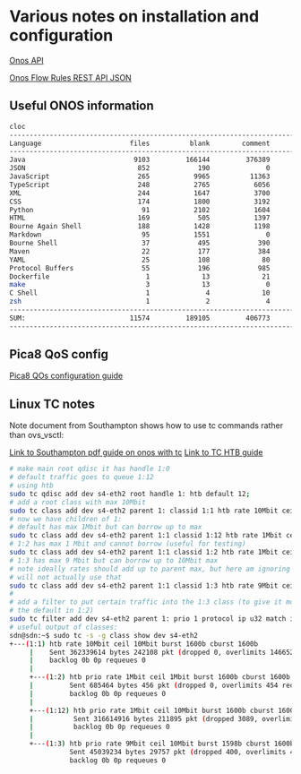Various notes on installation and configuration
===============================================

[Onos API](http://127.0.0.1:8181/onos/v1/docs/)

[Onos Flow Rules REST API JSON](https://wiki.onosproject.org/display/ONOS/Flow+Rules)


Useful ONOS information
-----------------------

``` bash
cloc
--------------------------------------------------------------------------------
Language                      files          blank        comment           code
--------------------------------------------------------------------------------
Java                           9103         166144         376389         766554
JSON                            852            190              0         188466
JavaScript                      265           9965          11363          45458
TypeScript                      248           2765           6056          17325
XML                             244           1647           3700          14597
CSS                             174           1800           3192           9762
Python                           91           2102           1604           9049
HTML                            169            505           1397           5477
Bourne Again Shell              188           1428           1198           5095
Markdown                         95           1551              0           4624
Bourne Shell                     37            495            390           1981
Maven                            22            177            384           1473
YAML                             25            108             80            934
Protocol Buffers                 55            196            985            734
Dockerfile                        1             13             21             48
make                              3             13              0             39
C Shell                           1              4             10             27
zsh                               1              2              4              5
--------------------------------------------------------------------------------
SUM:                          11574         189105         406773        1071648
--------------------------------------------------------------------------------
```


Pica8 QoS config
-----
[Pica8 QOs configuration guide](https://docs.pica8.com/display/PicOS211sp/Configuring+QoS+scheduler)

Linux TC notes
--------------

Note document from Southampton shows how to use tc commands rather than ovs_vsctl:

[Link to Southampton pdf guide on onos with tc](https://www.southampton.ac.uk/~drn1e09/ofertie/openflow_qos_mininet.pdf)
[Link to TC HTB guide](http://luxik.cdi.cz/~devik/qos/htb/manual/userg.htm)


``` bash
# make main root qdisc it has handle 1:0
# default traffic goes to queue 1:12
# using htb
sudo tc qdisc add dev s4-eth2 root handle 1: htb default 12; 
# add a root class with max 10Mbit 
sudo tc class add dev s4-eth2 parent 1: classid 1:1 htb rate 10Mbit ceil 10Mbit
# now we have children of 1:
# default has max 1Mbit but can borrow up to max
sudo tc class add dev s4-eth2 parent 1:1 classid 1:12 htb rate 1Mbit ceil 10Mbit
# 1:2 has max 1 Mbit and cannot borrow (useful for testing)
sudo tc class add dev s4-eth2 parent 1:1 classid 1:2 htb rate 1Mbit ceil 1Mbit
# 1:3 has max 9 Mbit but can borrow up to 10Mbit max
# note ideally rates should add up to parent max, but here am ignoring 1:2 as we
# will not actually use that
sudo tc class add dev s4-eth2 parent 1:1 classid 1:3 htb rate 9Mbit ceil 10Mbit
# 
# add a filter to put certain traffic into the 1:3 class (to give it more bandwidth than
# the default in 1:2)
sudo tc filter add dev s4-eth2 parent 1: prio 1 protocol ip u32 match ip src 10.0.0.1/32 classid 1:3
# useful output of classes:
sdn@sdn:~$ sudo tc -s -g class show dev s4-eth2
+---(1:1) htb rate 10Mbit ceil 10Mbit burst 1600b cburst 1600b 
     |    Sent 362339614 bytes 242108 pkt (dropped 0, overlimits 146652 requeues 0) 
     |    backlog 0b 0p requeues 0
     |
     +---(1:2) htb prio rate 1Mbit ceil 1Mbit burst 1600b cburst 1600b 
     |         Sent 685464 bytes 456 pkt (dropped 0, overlimits 454 requeues 0) 
     |         backlog 0b 0p requeues 0
     | 
     +---(1:12) htb prio rate 1Mbit ceil 10Mbit burst 1600b cburst 1600b 
     |          Sent 316614916 bytes 211895 pkt (dropped 3089, overlimits 163301 requeues 0) 
     |          backlog 0b 0p requeues 0
     | 
     +---(1:3) htb prio rate 9Mbit ceil 10Mbit burst 1598b cburst 1600b 
               Sent 45039234 bytes 29757 pkt (dropped 400, overlimits 4808 requeues 0) 
               backlog 0b 0p requeues 0
```

